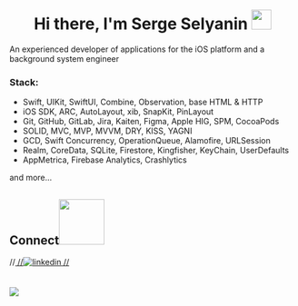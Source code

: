 
<h1 align="center"><b>Hi there, I'm Serge Selyanin </b><img src="https://media.giphy.com/media/hvRJCLFzcasrR4ia7z/giphy.gif" width="35"></h1>

An experienced developer of applications for the iOS platform and a background system engineer

### Stack:
- Swift, UIKit, SwiftUI, Combine, Observation, base HTML & HTTP
- iOS SDK, ARC, AutoLayout, xib, SnapKit, PinLayout
- Git, GitHub, GitLab, Jira, Kaiten, Figma, Apple HIG, SPM, CocoaPods
- SOLID, MVC, MVP, MVVM, DRY, KISS, YAGNI
- GCD, Swift Concurrency, OperationQueue, Alamofire, URLSession
- Realm, CoreData, SQLite, Firestore, Kingfisher, KeyChain, UserDefaults
- AppMetrica, Firebase Analytics, Crashlytics

and more...

## <b> Connect</b><img src="https://media.giphy.com/media/v1.Y2lkPTc5MGI3NjExN2w0ODFvYzk2eWFzazdlbnkxMWg0emx6eXY0djFvZTZxdXY2bmhzciZlcD12MV9pbnRlcm5hbF9naWZfYnlfaWQmY3Q9cw/5Hilkh6OJyJ3eJLvSJ/source.gif" width ="80">

//<a href="https://linkedin.com/in/sergei-selianin" target="_blank">
//<img src="https://img.shields.io/badge/linkedin:  selyanin-sergey-%2300acee.svg?color=405DE6&style=for-the-badge&logo=linkedin&logoColor=white" alt=linkedin style="margin-bottom: 5px;"/>
//</a>

<br>

<a href="mailto:43mngt@gmail.com" target="_blank">
<img src="https://img.shields.io/badge/gmail:  43mngt@gmail.com-%23EA4335.svg?style=for-the-badge&logo=gmail&logoColor=white" t=mail style="margin-bottom: 5px;" />
</a>


